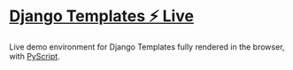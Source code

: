 # [Django Templates ⚡ Live](https://django-templates-live.vercel.app/)

Live demo environment for Django Templates fully rendered in the browser, with [PyScript](https://pyscript.net/).
